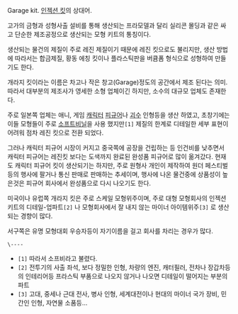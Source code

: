 Garage kit. [인젝션 킷](%ED%94%84%EB%9D%BC%EB%AA%A8%EB%8D%B8.md)의 상대어.

고가의 금형과 성형사출 설비를 통해 생산되는 프라모델과 달리 실리콘 몰딩과 같은 싸고 단순한 제조공정으로 생산되는 모형 키트의 통칭이다.

생산되는 물건의 제질이 주로 레진 제질이기 때문에 레진 킷으로도 불리지만, 생산 방법에 따라서는 합금제질, 황동 에칭 킷이나 플라스틱판을
버큠폼 형식으로 성형하여 만들기도 한다.

개라지 킷이라는 이름은 차고나 작은 창고(Garage)정도의 공간에서 제조 된다는 의미.  
따라서 대부분의 제조사가 영세한 소형 업체이긴 하지만, 소수의 대규모 업체도 존재한다.

주로 일본쪽 업체는 애니, 게임 [캐릭터](%EC%BA%90%EB%A6%AD%ED%84%B0.md)
[피규어](%ED%94%BC%EA%B7%9C%EC%96%B4.md)나 [괴수](%EA%B4%B4%EC%88%98.md) 인형등을
생산 하였고, 초창기에는 이들 모형들이 주로
[소프트비닐](%EC%86%8C%ED%94%84%ED%8A%B8%EB%B9%84%EB%8B%90.md)을 사용 했지만`[1]` 제질의
한계로 디테일한 세부 표현이 어려워 점차 레진 킷으로 전환 되었다.

그러나 캐릭터 피규어 시장이 커지고 중국쪽에 공장을 건립하는 등 인건비를 낮추면서 캐릭터 피규어는 레진킷 보다는 도색까지 완료된 완성품
피규어로 많이 옮겨갔다. 현재도 캐릭터 피규어 킷이 생산되기는 하지만, 주로 원형사 개인이 제작하여 원더 페스티벌 등의 행사에 팔거나 통신
판매로 판매하는 추세이며, 행사에 나온 물건중에 상품성이 높은것은 피규어 회사에서 완성품으로 다시 나오기도 한다.

미국이나 유럽쪽 개라지 킷은 주로 스케일 모형위주이며, 주로 대형 모형회사의 인젝션 키트의 디테일-업파트`[2]` 나 모형회사에서 잘 내지
않는 마이너 아이템위주`[3]` 로 생산되는 경향이 많다.

서구쪽은 유명 모형대회 우승자등이 자기이름을 걸고 회사를 차리는 경우가 많다.

`\----`

  * `[1]` 따라서 소프비라고 불렸다.
  * `[2]` 전투기의 사출 좌석, 보다 정밀한 인형, 차량의 엔진, 캐터필러, 전차나 장갑차등의 인테리어등 프라스틱 부품으로 나오지 않거나 나오면 디테일이 떨어지는 부분의 파트
  * `[3]` 고대, 중세나 근대 전사, 병사 인형, 세계대전이나 현대의 마이너 국가 장비, 민간인 인형, 자연물 소품등...

